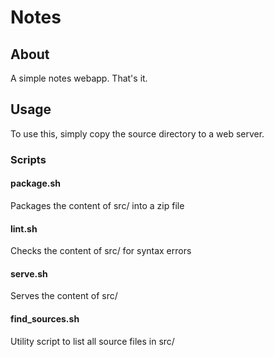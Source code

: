 # Notes

## About
A simple notes webapp. That's it.

## Usage
To use this, simply copy the source directory to a web server.

### Scripts

#### package.sh
Packages the content of src/ into a zip file

#### lint.sh
Checks the content of src/ for syntax errors

#### serve.sh
Serves the content of src/

#### find_sources.sh
Utility script to list all source files in src/